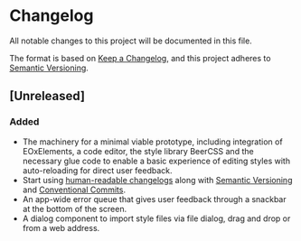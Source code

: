 # Changelog

All notable changes to this project will be documented in this file.

The format is based on [Keep a Changelog](https://keepachangelog.com/en/1.1.0/),
and this project adheres to [Semantic Versioning](https://semver.org/spec/v2.0.0.html).

## [Unreleased]

### Added

- The machinery for a minimal viable prototype, including integration of EOxElements, a code editor, the style library BeerCSS and the necessary glue code to enable a basic experience of editing styles with auto-reloading for direct user feedback.
- Start using [human-readable changelogs](https://keepachangelog.com/en/1.1.0/) along with [Semantic Versioning](https://semver.org/spec/v2.0.0.html) and [Conventional Commits](https://www.conventionalcommits.org/en/v1.0.0/).
- An app-wide error queue that gives user feedback through a snackbar at the bottom of the screen.
- A dialog component to import style files via file dialog, drag and drop or from a web address.


<!--
  Only used as format reference for our own tags.

  [unreleased]: https://github.com/olivierlacan/keep-a-changelog/compare/v1.1.1...HEAD
  [1.1.1]: https://github.com/olivierlacan/keep-a-changelog/compare/v1.1.0...v1.1.1
  [1.1.0]: https://github.com/olivierlacan/keep-a-changelog/compare/v1.0.0...v1.1.0
  [1.0.0]: https://github.com/olivierlacan/keep-a-changelog/compare/v0.3.0...v1.0.0
  [0.3.0]: https://github.com/olivierlacan/keep-a-changelog/compare/v0.2.0...v0.3.0
  [0.2.0]: https://github.com/olivierlacan/keep-a-changelog/compare/v0.1.0...v0.2.0
  [0.1.0]: https://github.com/olivierlacan/keep-a-changelog/compare/v0.0.8...v0.1.0
  [0.0.8]: https://github.com/olivierlacan/keep-a-changelog/compare/v0.0.7...v0.0.8
  [0.0.7]: https://github.com/olivierlacan/keep-a-changelog/compare/v0.0.6...v0.0.7
  [0.0.6]: https://github.com/olivierlacan/keep-a-changelog/compare/v0.0.5...v0.0.6
  [0.0.5]: https://github.com/olivierlacan/keep-a-changelog/compare/v0.0.4...v0.0.5
  [0.0.4]: https://github.com/olivierlacan/keep-a-changelog/compare/v0.0.3...v0.0.4
  [0.0.3]: https://github.com/olivierlacan/keep-a-changelog/compare/v0.0.2...v0.0.3
  [0.0.2]: https://github.com/olivierlacan/keep-a-changelog/compare/v0.0.1...v0.0.2
  [0.0.1]: https://github.com/olivierlacan/keep-a-changelog/releases/tag/v0.0.1
-->